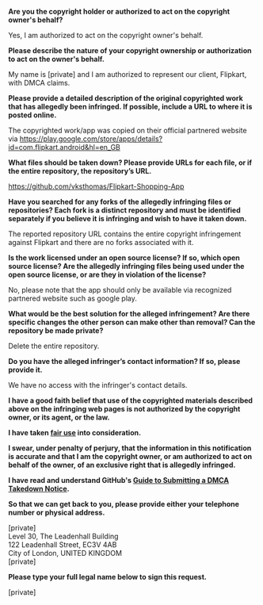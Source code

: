 **Are you the copyright holder or authorized to act on the copyright owner's behalf?**

Yes, I am authorized to act on the copyright owner's behalf.

**Please describe the nature of your copyright ownership or authorization to act on the owner's behalf.**

My name is [private] and I am authorized to represent our client, Flipkart, with DMCA claims.

**Please provide a detailed description of the original copyrighted work that has allegedly been infringed. If possible, include a URL to where it is posted online.**

The copyrighted work/app was copied on their official partnered website via https://play.google.com/store/apps/details?id=com.flipkart.android&hl=en_GB

**What files should be taken down? Please provide URLs for each file, or if the entire repository, the repository’s URL.**

https://github.com/vksthomas/Flipkart-Shopping-App

**Have you searched for any forks of the allegedly infringing files or repositories? Each fork is a distinct repository and must be identified separately if you believe it is infringing and wish to have it taken down.**

The reported repository URL contains the entire copyright infringement against Flipkart and there are no forks associated with it.

**Is the work licensed under an open source license? If so, which open source license? Are the allegedly infringing files being used under the open source license, or are they in violation of the license?**

No, please note that the app should only be available via recognized partnered website such as google play.

**What would be the best solution for the alleged infringement? Are there specific changes the other person can make other than removal? Can the repository be made private?**

Delete the entire repository.

**Do you have the alleged infringer’s contact information? If so, please provide it.**

We have no access with the infringer's contact details.

**I have a good faith belief that use of the copyrighted materials described above on the infringing web pages is not authorized by the copyright owner, or its agent, or the law.**

**I have taken <a href="https://www.lumendatabase.org/topics/22">fair use</a> into consideration.**

**I swear, under penalty of perjury, that the information in this notification is accurate and that I am the copyright owner, or am authorized to act on behalf of the owner, of an exclusive right that is allegedly infringed.**

**I have read and understand GitHub's <a href="https://help.github.com/articles/guide-to-submitting-a-dmca-takedown-notice/">Guide to Submitting a DMCA Takedown Notice</a>.**

**So that we can get back to you, please provide either your telephone number or physical address.**

[private]  
Level 30, The Leadenhall Building  
122 Leadenhall Street, EC3V 4AB  
City of London, UNITED KINGDOM  
[private]

**Please type your full legal name below to sign this request.**

[private]

